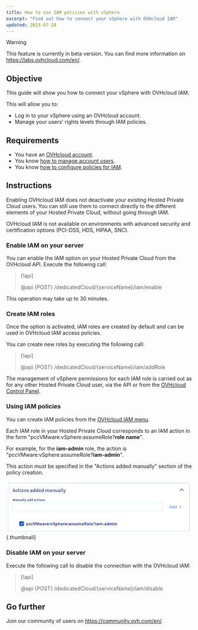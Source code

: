 ```yaml
---
title: How to use IAM policies with vSphere
excerpt: "Find out how to connect your vSphere with OVHcloud IAM"
updated: 2023-07-28
---
```


> [!warning]
>
> This feature is currently in beta version. You can find more information on <https://labs.ovhcloud.com/en/>.
>

## Objective

This guide will show you how to connect your vSphere with OVHcloud IAM.

This will allow you to:

- Log in to your vSphere using an OVHcloud account.
- Manage your users' rights levels through IAM policies.

## Requirements

- You have an [OVHcloud account](/pages/account/customer/ovhcloud-account-creation).
- You know [how to manage account users](/pages/account/customer/ovhcloud-users-management).
- You know [how to configure policies for IAM](/pages/account/customer/iam-policy-ui).

## Instructions

Enabling OVHcloud IAM does not deactivate your existing Hosted Private Cloud users. You can still use them to connect directly to the different elements of your Hosted Private Cloud, without going through IAM.

OVHcloud IAM is not available on environments with advanced security and certification options (PCI-DSS, HDS, HIPAA, SNC).

### Enable IAM on your server

You can enable the IAM option on your Hosted Private Cloud from the OVHcloud API. Execute the following call:

> [!api]
>
> @api {POST} /dedicatedCloud/{serviceName}/iam/enable
>

This operation may take up to 30 minutes.

### Create IAM roles

Once the option is activated, IAM roles are created by default and can be used in OVHcloud IAM access policies.

You can create new roles by executing the following call: 

> [!api]
>
> @api {POST} /dedicatedCloud/{serviceName}/iam/addRole
>

The management of vSphere permissions for each IAM role is carried out as for any other Hosted Private Cloud user, via the API or from the [OVHcloud Control Panel](/pages/cloud/private-cloud/change_users_rights).

### Using IAM policies

You can create IAM policies from the [OVHcloud IAM menu](/pages/account/customer/iam-policy-ui). 

Each IAM role in your Hosted Private Cloud corresponds to an IAM action in the form "pccVMware:vSphere:assumeRole?**role name**".

For example, for the **iam-admin** role, the action is "pccVMware:vSphere:assumeRole?**iam-admin**".

This action must be specified in the "Actions added manually" section of the policy creation.

![IAM Policies](images/action_on_policy.png){.thumbnail}

### Disable IAM on your server

Execute the following call to disable the connection with the OVHcloud IAM:

> [!api]
>
> @api {POST} /dedicatedCloud/{serviceName}/iam/disable
>

## Go further

Join our community of users on <https://community.ovh.com/en/>.